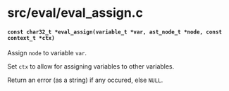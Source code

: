 # src/eval/eval_assign.c

#### `const char32_t *eval_assign(variable_t *var, ast_node_t *node, const context_t *ctx)`
Assign `node` to variable `var`.

Set `ctx` to allow for assigning variables to other variables.

Return an error (as a string) if any occured, else `NULL`.

